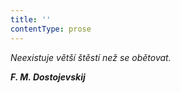 ```yaml
---
title: ''
contentType: prose
---
```


_Neexistuje větší štěstí než se obětovat._

_**_F. M. Dostojevskij_**_

